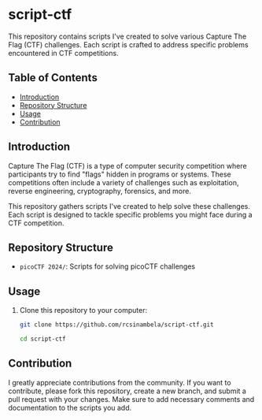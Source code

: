 # script-ctf

This repository contains scripts I've created to solve various Capture The Flag (CTF) challenges. Each script is crafted to address specific problems encountered in CTF competitions.

## Table of Contents

- [Introduction](#introduction)
- [Repository Structure](#repository-structure)
- [Usage](#usage)
- [Contribution](#contribution)
<!-- - [License](#license) -->

## Introduction

Capture The Flag (CTF) is a type of computer security competition where participants try to find "flags" hidden in programs or systems. These competitions often include a variety of challenges such as exploitation, reverse engineering, cryptography, forensics, and more.

This repository gathers scripts I've created to help solve these challenges. Each script is designed to tackle specific problems you might face during a CTF competition.

## Repository Structure

- `picoCTF 2024/`: Scripts for solving picoCTF challenges
<!--
- `crypto/`: Scripts for solving cryptography challenges
- `reversing/`: Scripts for solving reverse engineering challenges
- `pwn/`: Scripts for solving binary exploitation challenges
- `forensics/`: Scripts for solving forensics challenges
- `web/`: Scripts for solving web exploitation challenges
- `misc/`: Scripts for miscellaneous challenges -->

## Usage

1. Clone this repository to your computer:

   ```bash
   git clone https://github.com/rcsinambela/script-ctf.git

   cd script-ctf
   ```

## Contribution

I greatly appreciate contributions from the community. If you want to contribute, please fork this repository, create a new branch, and submit a pull request with your changes. Make sure to add necessary comments and documentation to the scripts you add.

<!-- ## License -->
